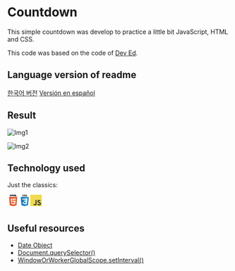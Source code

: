 # Countdown 
This simple countdown was develop to practice a little bit JavaScript, HTML and CSS.

This code was based on the code of [Dev Ed](https://www.youtube.com/watch?v=Rib69h2DOxg).

## Language version of readme
[한국어 버전]()
[Versión en español]()

## Result
![Img1]()

![Img2]()

## Technology used
Just the classics: 

<img align="left" alt="html" width="26px" src="https://raw.githubusercontent.com/github/explore/80688e429a7d4ef2fca1e82350fe8e3517d3494d/topics/html/html.png"> 
<img align="left" alt="css" width="26px" src="https://raw.githubusercontent.com/github/explore/80688e429a7d4ef2fca1e82350fe8e3517d3494d/topics/css/css.png"> 
<img align="left" alt="js" width="26px" src="https://raw.githubusercontent.com/github/explore/80688e429a7d4ef2fca1e82350fe8e3517d3494d/topics/javascript/javascript.png"> 
<br><br>

## Useful resources
- [Date Object](https://developer.mozilla.org/en-US/docs/Web/JavaScript/Reference/Global_Objects/Date)
- [Document.querySelector()](https://developer.mozilla.org/en-US/docs/Web/API/Document/querySelector)
- [WindowOrWorkerGlobalScope.setInterval()](https://developer.mozilla.org/en-US/docs/Web/API/WindowOrWorkerGlobalScope/setInterval)


